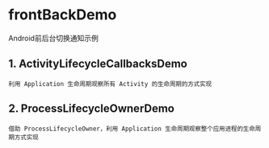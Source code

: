 # frontBackDemo
Android前后台切换通知示例

## 1. ActivityLifecycleCallbacksDemo
	利用 Application 生命周期观察所有 Activity 的生命周期的方式实现
## 2. ProcessLifecycleOwnerDemo
	借助 ProcessLifecycleOwner，利用 Application 生命周期观察整个应用进程的生命周期方式实现 
